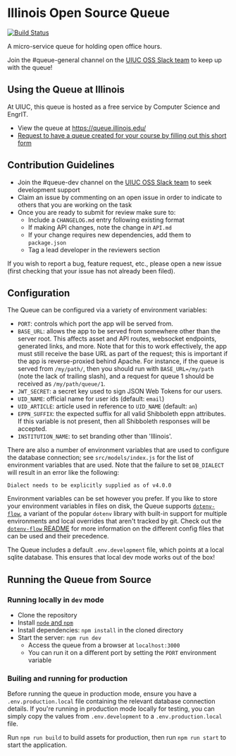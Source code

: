 # Illinois Open Source Queue

[![Build Status](https://travis-ci.org/illinois/queue.svg?branch=master)](https://travis-ci.org/illinois/queue)

A micro-service queue for holding open office hours.

Join the #queue-general channel on the [UIUC OSS Slack team](https://illinois-oss.slack.com) to keep up with the queue!

## Using the Queue at Illinois

At UIUC, this queue is hosted as a free service by Computer Science and EngrIT.

- View the queue at https://queue.illinois.edu/
- [Request to have a queue created for your course by filling out this short form](https://forms.illinois.edu/sec/691281)

## Contribution Guidelines

- Join the #queue-dev channel on the [UIUC OSS Slack team](https://illinois-oss.slack.com) to seek development support
- Claim an issue by commenting on an open issue in order to indicate to others that you are working on the task
- Once you are ready to submit for review make sure to:
  - Include a `CHANGELOG.md` entry following existing format
  - If making API changes, note the change in `API.md`
  - If your change requires new dependencies, add them to `package.json`
  - Tag a lead developer in the reviewers section

If you wish to report a bug, feature request, etc., please open a new issue (first checking that your issue has not already been filed).

## Configuration

The Queue can be configured via a variety of environment variables:

- `PORT`: controls which port the app will be served from.
- `BASE_URL`: allows the app to be served from somewhere other than the server
  root. This affects asset and API routes, websocket endpoints, generated links,
  and more. Note that for this to work effectively, the app must still receive
  the base URL as part of the request; this is important if the app is
  reverse-proxied behind Apache. For instance, if the queue is served from
  `/my/path/`, then you should run with `BASE_URL=/my/path` (note the lack of
  trailing slash), and a request for queue 1 should be received as `/my/path/queue/1`.
- `JWT_SECRET`: a secret key used to sign JSON Web Tokens for our users.
- `UID_NAME`: official name for user ids (default: `email`)
- `UID_ARTICLE`: article used in reference to `UID_NAME` (default: `an`)
- `EPPN_SUFFIX`: the expected suffix for all valid Shibboleth eppn attributes. If this variable is not present, then all Shibboleth responses will be accepted.
- `INSTITUTION_NAME`: to set branding other than 'Illinois'.

There are also a number of environment variables that are used to configure the database connection; see `src/models/index.js` for the list of environment variables that are used. Note that the failure to set `DB_DIALECT` will result in an error like the following:

```
Dialect needs to be explicitly supplied as of v4.0.0
```

Environment variables can be set however you prefer. If you like to store your environment variables in files on disk, the Queue supports [`dotenv-flow`](https://www.npmjs.com/package/dotenv-flow), a variant of the popular `dotenv` library with built-in support for multiple environments and local overrides that aren't tracked by git. Check out the [`dotenv-flow` README](https://www.npmjs.com/package/dotenv-flow#README) for more information on the different config files that can be used and their precedence.

The Queue includes a default `.env.development` file, which points at a local sqlite database. This ensures that local dev mode works out of the box!

## Running the Queue from Source

### Running locally in `dev` mode

- Clone the repository
- Install [`node` and `npm`](https://nodejs.org/en/download/package-manager/)
- Install dependencies: `npm install` in the cloned directory
- Start the server: `npm run dev`
  - Access the queue from a browser at `localhost:3000`
  - You can run it on a different port by setting the `PORT` environment variable

### Builing and running for production

Before running the queue in production mode, ensure you have a `.env.production.local` file containing the relevant database connection details. If you're running in production mode locally for testing, you can simply copy the values from `.env.development` to a `.env.production.local` file.

Run `npm run build` to build assets for production, then run `npm run start` to start the application.
